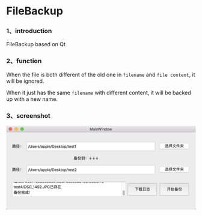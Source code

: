 # FileBackup
### 1、introduction 

FileBackup based on Qt

### 2、function

When the file is both different of the old one in `filename` and `file content`, it will be ignored.

When it just has the same `filename` with different content, it will be backed up with a new name.

### 3、screenshot

<img src="./src/cut.png" alt="screenshot" style="zoom:50%;" />
